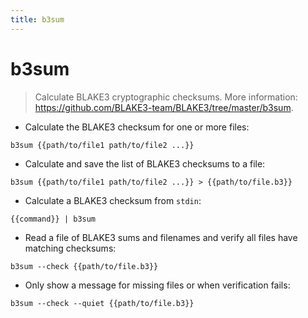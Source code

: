 ```yaml
---
title: b3sum
---
```

# b3sum

> Calculate BLAKE3 cryptographic checksums.
> More information: <https://github.com/BLAKE3-team/BLAKE3/tree/master/b3sum>.

- Calculate the BLAKE3 checksum for one or more files:

`b3sum {{path/to/file1 path/to/file2 ...}}`

- Calculate and save the list of BLAKE3 checksums to a file:

`b3sum {{path/to/file1 path/to/file2 ...}} > {{path/to/file.b3}}`

- Calculate a BLAKE3 checksum from `stdin`:

`{{command}} | b3sum`

- Read a file of BLAKE3 sums and filenames and verify all files have matching checksums:

`b3sum --check {{path/to/file.b3}}`

- Only show a message for missing files or when verification fails:

`b3sum --check --quiet {{path/to/file.b3}}`
